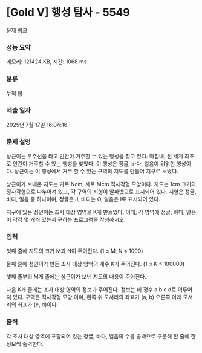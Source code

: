 # [Gold V] 행성 탐사 - 5549 

[문제 링크](https://www.acmicpc.net/problem/5549) 

### 성능 요약

메모리: 121424 KB, 시간: 1068 ms

### 분류

누적 합

### 제출 일자

2025년 7월 17일 16:04:16

### 문제 설명

<p>상근이는 우주선을 타고 인간이 거주할 수 있는 행성을 찾고 있다. 마침내, 전 세계 최초로 인간이 거주할 수 있는 행성을 찾았다. 이 행성은 정글, 바다, 얼음이 뒤얽힌 행성이다. 상근이는 이 행성에서 거주 할 수 있는 구역의 지도를 만들어 지구로 보냈다.</p>

<p>상근이가 보내온 지도는 가로 Ncm, 세로 Mcm 직사각형 모양이다. 지도는 1cm 크기의 정사각형으로 나누어져 있고, 각 구역의 지형이 알파벳으로 표시되어 있다. 지형은 정글, 바다, 얼음 중 하나이며, 정글은 J, 바다는 O, 얼음은 I로 표시되어 있다.</p>

<p>지구에 있는 정인이는 조사 대상 영역을 K개 만들었다. 이때, 각 영역에 정글, 바다, 얼음이 각각 몇 개씩 있는지 구하는 프로그램을 작성하시오.</p>

### 입력 

 <p>첫째 줄에 지도의 크기 M과 N이 주어진다. (1 ≤ M, N ≤ 1000)</p>

<p>둘째 줄에 정인이가 만든 조사 대상 영역의 개수 K가 주어진다. (1 ≤ K ≤ 100000)</p>

<p>셋째 줄부터 M개 줄에는 상근이가 보낸 지도의 내용이 주어진다.</p>

<p>다음 K개 줄에는 조사 대상 영역의 정보가 주어진다. 정보는 네 정수 a b c d로 이루어져 있다. 구역은 직사각형 모양 이며, 왼쪽 위 모서리의 좌표가 (a, b) 오른쪽 아래 모서리의 좌표가 (c, d)이다.</p>

### 출력 

 <p>각 조사 대상 영역에 포함되어 있는 정글, 바다, 얼음의 수를 공백으로 구분해 한 줄에 한 정보씩 출력한다.</p>

